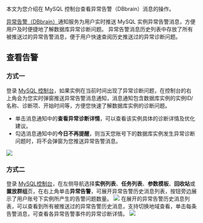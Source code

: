 
本文为您介绍在 MySQL 控制台查看异常告警（DBbrain）消息的操作。

[异常告警（DBbrain）](https://intl.cloud.tencent.com/document/product/1035/37177)通知服务为用户实时推送 MySQL 实例异常告警消息，方便用户及时便捷地了解数据库异常诊断问题。
异常告警消息历史列表中存放了所有被推送过的异常告警消息，便于用户快速查阅历史推送过的异常诊断问题。

## 查看告警
### 方式一
登录 [MySQL 控制台](https://console.cloud.tencent.com/cdb)，如果实例在当前时间出现了异常诊断问题，在控制台的右上角会为您实时弹窗推送异常告警消息通知，消息通知包含数据库实例的实例ID/名称、诊断项、开始时间等，方便您快速了解数据库实例的诊断问题。
- 单击消息通知中的**查看异常诊断详情**，可以查看该实例具体的诊断详情及优化建议。
- 勾选消息通知中的**今日不再提醒**，则当天您账号下的数据库实例发生异常诊断问题时，将不会弹窗为您推送异常告警消息。

![](https://main.qcloudimg.com/raw/22f1e14880499e6d18ff38f019b74d2d.png)

### 方式二
登录 [MySQL控制台](https://console.cloud.tencent.com/cdb)，在左侧导航选择**实例列表**、**任务列表**、**参数模板**、**回收站**或**置放群组**页，在右上角单击**异常告警**，可展开异常告警历史消息列表，按钮旁边展示了用户账号下实例所产生的告警问题数量。
![](https://main.qcloudimg.com/raw/18bda2b422ce5c221001f885bd8279a4.png)
在展开的异常告警历史消息列表，可以查看到所有被推送过的异常告警历史消息，支持切换地域查看，单击每条告警消息，可查看各异常告警事件的异常诊断详情。
![](https://main.qcloudimg.com/raw/b2fcff416f3db287aa8b44b536bd33bd.png)
